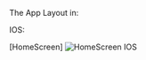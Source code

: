 The App Layout in: 

IOS: 

[HomeScreen]
![HomeScreen IOS](https://github.com/cetijunior/LivingApp/assets/78642663/484776d0-342b-413d-b97b-7027e9b65bb6)
